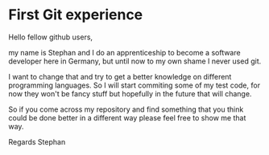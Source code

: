 First Git experience
==========

Hello fellow github users,

my name is Stephan and I do an apprenticeship to become a software developer here in Germany, 
but until now to my own shame I never used git. 

I want to change that and try to get a better knowledge on different programming languages. 
So I will start commiting some of my test code, for now they won't be fancy stuff but hopefully in the future that will change.

So if you come across my repository and find something that you think could be done better in a different way please feel free to show me that way.

Regards
Stephan
